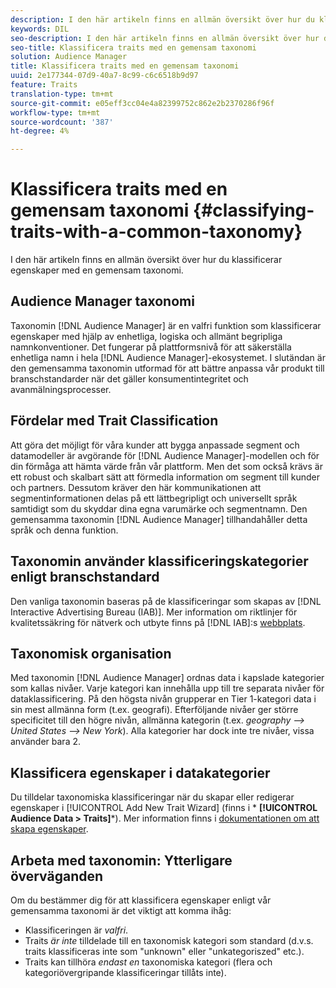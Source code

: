 ```yaml
---
description: I den här artikeln finns en allmän översikt över hur du klassificerar egenskaper med en gemensam taxonomi.
keywords: DIL
seo-description: I den här artikeln finns en allmän översikt över hur du klassificerar egenskaper med en gemensam taxonomi.
seo-title: Klassificera traits med en gemensam taxonomi
solution: Audience Manager
title: Klassificera traits med en gemensam taxonomi
uuid: 2e177344-07d9-40a7-8c99-c6c6518b9d97
feature: Traits
translation-type: tm+mt
source-git-commit: e05eff3cc04e4a82399752c862e2b2370286f96f
workflow-type: tm+mt
source-wordcount: '387'
ht-degree: 4%

---
```



# Klassificera traits med en gemensam taxonomi {#classifying-traits-with-a-common-taxonomy}

I den här artikeln finns en allmän översikt över hur du klassificerar egenskaper med en gemensam taxonomi.

## Audience Manager taxonomi

<!-- c_common_taxonomy_about.xml -->

Taxonomin [!DNL Audience Manager] är en valfri funktion som klassificerar egenskaper med hjälp av enhetliga, logiska och allmänt begripliga namnkonventioner. Det fungerar på plattformsnivå för att säkerställa enhetliga namn i hela [!DNL Audience Manager]-ekosystemet. I slutändan är den gemensamma taxonomin utformad för att bättre anpassa vår produkt till branschstandarder när det gäller konsumentintegritet och avanmälningsprocesser.

## Fördelar med Trait Classification

Att göra det möjligt för våra kunder att bygga anpassade segment och datamodeller är avgörande för [!DNL Audience Manager]-modellen och för din förmåga att hämta värde från vår plattform. Men det som också krävs är ett robust och skalbart sätt att förmedla information om segment till kunder och partners. Dessutom kräver den här kommunikationen att segmentinformationen delas på ett lättbegripligt och universellt språk samtidigt som du skyddar dina egna varumärke och segmentnamn. Den gemensamma taxonomin [!DNL Audience Manager] tillhandahåller detta språk och denna funktion.

## Taxonomin använder klassificeringskategorier enligt branschstandard

Den vanliga taxonomin baseras på de klassificeringar som skapas av [!DNL Interactive Advertising Bureau (IAB)]. Mer information om riktlinjer för kvalitetssäkring för nätverk och utbyte finns på [!DNL IAB]:s [webbplats](https://www.iab.net/iab_products_and_industry_services/508676/ne_guidelines).

## Taxonomisk organisation

Med taxonomin [!DNL Audience Manager] ordnas data i kapslade kategorier som kallas nivåer. Varje kategori kan innehålla upp till tre separata nivåer för dataklassificering. På den högsta nivån grupperar en Tier 1-kategori data i sin mest allmänna form (t.ex. geografi). Efterföljande nivåer ger större specificitet till den högre nivån, allmänna kategorin (t.ex. *geography —> United States —> New York*). Alla kategorier har dock inte tre nivåer, vissa använder bara 2.

## Klassificera egenskaper i datakategorier

Du tilldelar taxonomiska klassificeringar när du skapar eller redigerar egenskaper i [!UICONTROL Add New Trait Wizard] (finns i * **[!UICONTROL Audience Data > Traits]***). Mer information finns i [dokumentationen om att skapa egenskaper](../../features/traits/create-onboarded-rule-based-traits.md).

## Arbeta med taxonomin: Ytterligare överväganden

Om du bestämmer dig för att klassificera egenskaper enligt vår gemensamma taxonomi är det viktigt att komma ihåg:

* Klassificeringen är *valfri*.
* Traits *är inte* tilldelade till en taxonomisk kategori som standard (d.v.s. traits klassificeras inte som &quot;unknown&quot; eller &quot;unkategoriszed&quot; etc.).
* Traits kan tillhöra *endast en* taxonomiska kategori (flera och kategoriövergripande klassificeringar tillåts inte).